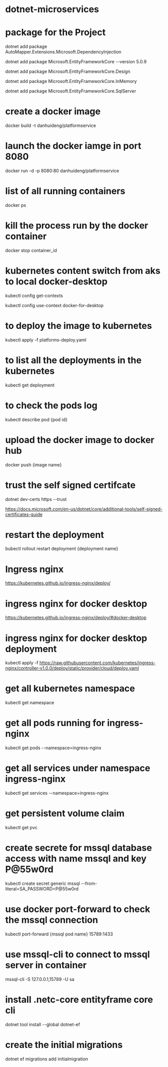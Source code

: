 # dotnet-microservices

# package for the Project
 dotnet add package AutoMapper.Extensions.Microsoft.DependencyInjection

 dotnet add package Microsoft.EntityFrameworkCore --version 5.0.9

 dotnet add package Microsoft.EntityFrameworkCore.Design

 dotnet add package Microsoft.EntityFrameworkCore.InMemory

 dotnet add package Microsoft.EntityFrameworkCore.SqlServer

  # create a docker image 
 docker build -t danhuideng/platformservice

 # launch the docker iamge in port 8080
 docker run -d -p 8080:80 danhuideng/platformservice

# list of all running containers
docker ps
 # kill the process run by the docker container

docker stop container_id

 # kubernetes content switch from aks to local docker-desktop

kubectl config get-contexts

kubectl config use-context docker-for-desktop

# to deploy the image to kubernetes

kubectl apply -f platforms-deploy.yaml

# to list all the deployments in the kubernetes

kubectl get deployment

# to check the pods log

kubectl describe pod {pod id}

# upload the docker image to docker hub

docker push {image name}

# trust the self signed certifcate

dotnet dev-certs https --trust

https://docs.microsoft.com/en-us/dotnet/core/additional-tools/self-signed-certificates-guide

# restart the deployment
bubectl rollout restart deployment {deployment name}

# Ingress nginx

https://kubernetes.github.io/ingress-nginx/deploy/

# ingress nginx for docker desktop

https://kubernetes.github.io/ingress-nginx/deploy/#docker-desktop

# ingress nginx for docker desktop deployment

kubectl apply -f https://raw.githubusercontent.com/kubernetes/ingress-nginx/controller-v1.0.0/deploy/static/provider/cloud/deploy.yaml

# get all kubernetes namespace

kubectl get namespace

# get all pods running for ingress-nginx

 kubectl get pods --namespace=ingress-nginx

# get all services under namespace ingress-nginx

kubectl get services --namespace=ingress-nginx
# get persistent volume claim

kubectl get pvc

# create secrete for mssql database access with name mssql and key P@55w0rd

kubectl create secret generic mssql --from-literal=SA_PASSWORD=P@55w0rd

# use docker port-forward to check the mssql connection

kubectl port-forward {mssql pod name} 15789:1433

# use mssql-cli to connect to mssql server in container

 mssql-cli -S 127.0.0.1,15789 -U sa

 # install .netc-core entityframe core cli

 dotnet tool install --global dotnet-ef

 # create the initial migrations
 
 dotnet ef migrations add initialmigration




